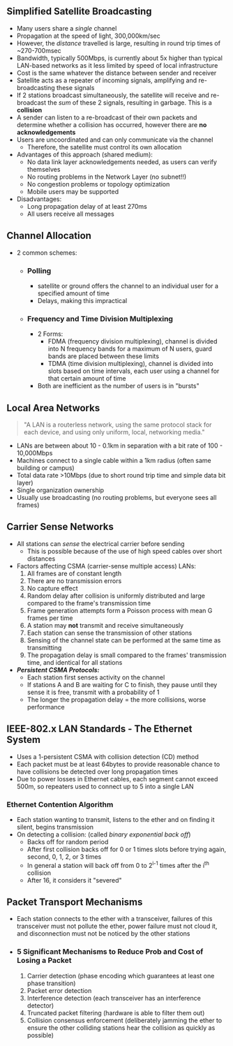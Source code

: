 ## Simplified Satellite Broadcasting
- Many users share a *single* channel
- Propagation at the speed of light, 300,000km/sec
- However, the *distance* travelled is large, resulting in round trip times of ~270-700msec
- Bandwidth, typically 500Mbps, is currently about 5x higher than typical LAN-based networks as it less limited by speed of local infrastructure
- Cost is the same whatever the distance between sender and receiver
- Satellite acts as a repeater of incoming signals, amplifying and re-broadcasting these signals
- If 2 stations broadcast simultaneously, the satellite will receive and re-broadcast the *sum* of these 2 signals, resulting in garbage. This is a **collision**
- A sender can listen to a re-broadcast of their own packets and determine whether a collision has occurred, however there are **no acknowledgements**
- Users are uncoordinated and can only communicate via the channel
	- Therefore, the satellite must control its own allocation
- Advantages of this approach (shared medium):
	- No data link layer acknowledgements needed, as users can verify themselves
	- No routing problems in the Network Layer (no subnet!!)
	- No congestion problems or topology optimization
	- Mobile users may be supported
- Disadvantages:
	- Long propagation delay of at least 270ms
	- All users receive all messages

## Channel Allocation
- 2 common schemes:
	- ### **Polling**
		- satellite or ground offers the channel to an individual user for a specified amount of time
		- Delays, making this impractical 
	- ### **Frequency and Time Division Multiplexing**
		- 2 Forms:
			- FDMA (frequency division multiplexing), channel is divided into N frequency bands for a maximum of N users, guard bands are placed between these limits
			- TDMA (time division multiplexing), channel is divided into slots based on time intervals, each user using a channel for that certain amount of time
		- Both are inefficient as the number of users is in "bursts"

## Local Area Networks
> "A LAN is a routerless network, using the same protocol stack for each device, and using only uniform, local, networking media."
- LANs are between about 10 - 0.1km in separation with a bit rate of 100 - 10,000Mbps
- Machines connect to a single cable within a 1km radius (often same building or campus)
- Total data rate >10Mbps (due to short round trip time and simple data bit layer)
- Single organization ownership
- Usually use broadcasting (no routing problems, but everyone sees all frames)

## Carrier Sense Networks
- All stations can *sense* the electrical carrier before sending
	- This is possible because of the use of high speed cables over short distances
- Factors affecting CSMA (carrier-sense multiple access) LANs:
	1. All frames are of constant length
	2. There are no transmission errors
	3. No capture effect
	4. Random delay after collision is uniformly distributed and large compared to the frame's transmission time
	5. Frame generation attempts form a Poisson process with mean G frames per time
	6. A station may **not** transmit and receive simultaneously
	7. Each station can sense the transmission of other stations
	8. Sensing of the channel state can be performed at the same time as transmitting
	9. The propagation delay is small compared to the frames' transmission time, and identical for all stations
- ***Persistent CSMA Protocols:***
	- Each station first senses activity on the channel
	- If stations A and B are waiting for C to finish, they pause until they sense it is free, transmit with a probability of 1
	- The longer the propagation delay = the more collisions, worse performance

## IEEE-802.x LAN Standards - The Ethernet System
- Uses a 1-persistent CSMA with collision detection (CD) method
- Each packet must be at least 64bytes to provide reasonable chance to have collisions be detected over long propagation times
- Due to power losses in Ethernet cables, each segment cannot exceed 500m, so repeaters used to connect up to 5 into a single LAN
### Ethernet Contention Algorithm
- Each station wanting to transmit, listens to the ether and on finding it silent, begins transmission
- On detecting a collision: (called *binary exponential back off*)
	- Backs off for random period
	- After first collision backs off for 0 or 1 times slots before trying again, second, 0, 1, 2, or 3 times
	- In general a station will back off from 0 to 2<sup>i-1</sup> times after the i<sup>th</sup> collision
	- After 16, it considers it "severed"

## Packet Transport Mechanisms
- Each station connects to the ether with a transceiver, failures of this transceiver must not pollute the ether, power failure must not cloud it, and disconnection must not be noticed by the other stations
- ### 5 Significant Mechanisms to Reduce Prob and Cost of Losing a Packet
	1. Carrier detection (phase encoding which guarantees at least one phase transition)
	2. Packet error detection
	3. Interference detection (each transceiver has an interference detector)
	4. Truncated packet filtering (hardware is able to filter them out)
	5. Collision consensus enforcement (deliberately jamming the ether to ensure the other colliding stations hear the collision as quickly as possible)